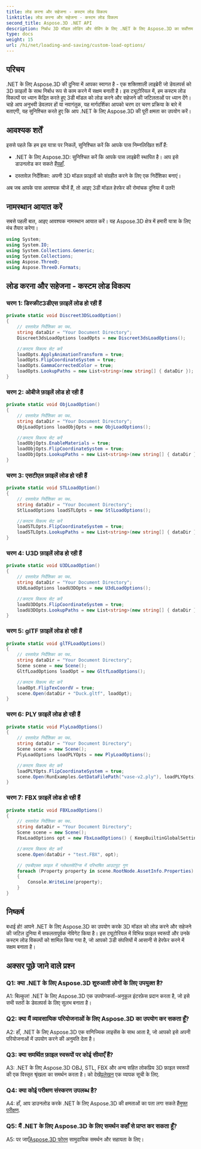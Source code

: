 ```yaml
---
title: लोड करना और सहेजना - कस्टम लोड विकल्प
linktitle: लोड करना और सहेजना - कस्टम लोड विकल्प
second_title: Aspose.3D .NET API
description: निर्बाध 3D मॉडल लोडिंग और सेविंग के लिए .NET के लिए Aspose.3D का सर्वोत्तम समाधान खोजें।
type: docs
weight: 15
url: /hi/net/loading-and-saving/custom-load-options/
---
```

## परिचय

.NET के लिए Aspose.3D की दुनिया में आपका स्वागत है - एक शक्तिशाली लाइब्रेरी जो डेवलपर्स को 3D फ़ाइलों के साथ निर्बाध रूप से काम करने में सक्षम बनाती है। इस ट्यूटोरियल में, हम कस्टम लोड विकल्पों पर ध्यान केंद्रित करते हुए 3डी मॉडल को लोड करने और सहेजने की जटिलताओं पर ध्यान देंगे। चाहे आप अनुभवी डेवलपर हों या नवागंतुक, यह मार्गदर्शिका आपको चरण दर चरण प्रक्रिया के बारे में बताएगी, यह सुनिश्चित करते हुए कि आप .NET के लिए Aspose.3D की पूरी क्षमता का उपयोग करें।

## आवश्यक शर्तें

इससे पहले कि हम इस यात्रा पर निकलें, सुनिश्चित करें कि आपके पास निम्नलिखित शर्तें हैं:

-  .NET के लिए Aspose.3D: सुनिश्चित करें कि आपके पास लाइब्रेरी स्थापित है। आप इसे डाउनलोड कर सकते हैं[यहाँ](https://releases.aspose.com/3d/net/).

- दस्तावेज़ निर्देशिका: अपनी 3D मॉडल फ़ाइलों को संग्रहीत करने के लिए एक निर्देशिका बनाएं।

अब जब आपके पास आवश्यक चीजें हैं, तो आइए 3डी मॉडल हेरफेर की रोमांचक दुनिया में उतरें!

## नामस्थान आयात करें

सबसे पहली बात, आइए आवश्यक नामस्थान आयात करें। यह Aspose.3D क्षेत्र में हमारी यात्रा के लिए मंच तैयार करेगा।

```csharp
using System;
using System.IO;
using System.Collections.Generic;
using System.Collections;
using Aspose.ThreeD;
using Aspose.ThreeD.Formats;
```

## लोड करना और सहेजना - कस्टम लोड विकल्प

### चरण 1: डिस्क्रीट3डीएस फ़ाइलें लोड हो रही हैं

```csharp
private static void Discreet3DSLoadOption()
{
    // दस्तावेज़ निर्देशिका का पथ.
    string dataDir = "Your Document Directory";
    Discreet3dsLoadOptions loadOpts = new Discreet3dsLoadOptions();

    //कस्टम विकल्प सेट करें
    loadOpts.ApplyAnimationTransform = true;
    loadOpts.FlipCoordinateSystem = true;
    loadOpts.GammaCorrectedColor = true;
    loadOpts.LookupPaths = new List<string>(new string[] { dataDir });
}
```

### चरण 2: ओबीजे फ़ाइलें लोड हो रही हैं

```csharp
private static void ObjLoadOption()
{
    // दस्तावेज़ निर्देशिका का पथ.
    string dataDir = "Your Document Directory";
    ObjLoadOptions loadObjOpts = new ObjLoadOptions();

    //कस्टम विकल्प सेट करें
    loadObjOpts.EnableMaterials = true;
    loadObjOpts.FlipCoordinateSystem = true;
    loadObjOpts.LookupPaths = new List<string>(new string[] { dataDir });
}
```

### चरण 3: एसटीएल फ़ाइलें लोड हो रही हैं

```csharp
private static void STLLoadOption()
{
    // दस्तावेज़ निर्देशिका का पथ.
    string dataDir = "Your Document Directory";
    StlLoadOptions loadSTLOpts = new StlLoadOptions();

    //कस्टम विकल्प सेट करें
    loadSTLOpts.FlipCoordinateSystem = true;
    loadSTLOpts.LookupPaths = new List<string>(new string[] { dataDir });
}
```

### चरण 4: U3D फ़ाइलें लोड हो रही हैं

```csharp
private static void U3DLoadOption()
{
    // दस्तावेज़ निर्देशिका का पथ.
    string dataDir = "Your Document Directory";
    U3dLoadOptions loadU3DOpts = new U3dLoadOptions();

    //कस्टम विकल्प सेट करें
    loadU3DOpts.FlipCoordinateSystem = true;
    loadU3DOpts.LookupPaths = new List<string>(new string[] { dataDir });
}
```

### चरण 5: glTF फ़ाइलें लोड हो रही हैं

```csharp
private static void glTFLoadOptions()
{
    // दस्तावेज़ निर्देशिका का पथ.
    string dataDir = "Your Document Directory";
    Scene scene = new Scene();
    GltfLoadOptions loadOpt = new GltfLoadOptions();

    //कस्टम विकल्प सेट करें
    loadOpt.FlipTexCoordV = true;
    scene.Open(dataDir + "Duck.gltf", loadOpt);
}
```

### चरण 6: PLY फ़ाइलें लोड हो रही हैं

```csharp
private static void PlyLoadOptions()
{
    // दस्तावेज़ निर्देशिका का पथ.
    string dataDir = "Your Document Directory";
    Scene scene = new Scene();
    PlyLoadOptions loadPLYOpts = new PlyLoadOptions();

    //कस्टम विकल्प सेट करें
    loadPLYOpts.FlipCoordinateSystem = true;
    scene.Open(RunExamples.GetDataFilePath("vase-v2.ply"), loadPLYOpts);
}
```

### चरण 7: FBX फ़ाइलें लोड हो रही हैं

```csharp
private static void FBXLoadOptions()
{
    // दस्तावेज़ निर्देशिका का पथ.
    string dataDir = "Your Document Directory";
    Scene scene = new Scene();
    FbxLoadOptions opt = new FbxLoadOptions() { KeepBuiltinGlobalSettings = true };

    //कस्टम विकल्प सेट करें
    scene.Open(dataDir + "test.FBX", opt);

    // एफबीएक्स फ़ाइल में ग्लोबलसेटिंग्स में परिभाषित आउटपुट गुण
    foreach (Property property in scene.RootNode.AssetInfo.Properties)
    {
        Console.WriteLine(property);
    }
}
```

## निष्कर्ष

बधाई हो! आपने .NET के लिए Aspose.3D का उपयोग करके 3D मॉडल को लोड करने और सहेजने की जटिल दुनिया में सफलतापूर्वक नेविगेट किया है। इस ट्यूटोरियल में विभिन्न फ़ाइल स्वरूपों और उनके कस्टम लोड विकल्पों को शामिल किया गया है, जो आपको 3डी संपत्तियों में आसानी से हेरफेर करने में सक्षम बनाता है।

## अक्सर पूछे जाने वाले प्रश्न

### Q1: क्या .NET के लिए Aspose.3D शुरुआती लोगों के लिए उपयुक्त है?

A1: बिल्कुल! .NET के लिए Aspose.3D एक उपयोगकर्ता-अनुकूल इंटरफ़ेस प्रदान करता है, जो इसे सभी स्तरों के डेवलपर्स के लिए सुलभ बनाता है।

### Q2: क्या मैं व्यावसायिक परियोजनाओं के लिए Aspose.3D का उपयोग कर सकता हूँ?

A2: हाँ, .NET के लिए Aspose.3D एक वाणिज्यिक लाइसेंस के साथ आता है, जो आपको इसे अपनी परियोजनाओं में उपयोग करने की अनुमति देता है।

### Q3: क्या समर्थित फ़ाइल स्वरूपों पर कोई सीमाएँ हैं?

 A3: .NET के लिए Aspose.3D OBJ, STL, FBX और अन्य सहित लोकप्रिय 3D फ़ाइल स्वरूपों की एक विस्तृत श्रृंखला का समर्थन करता है। को देखें[प्रलेखन](https://reference.aspose.com/3d/net/) एक व्यापक सूची के लिए.

### Q4: क्या कोई परीक्षण संस्करण उपलब्ध है?

A4: हाँ, आप डाउनलोड करके .NET के लिए Aspose.3D की क्षमताओं का पता लगा सकते हैं[मुफ्त परीक्षण](https://releases.aspose.com/).

### Q5: मैं .NET के लिए Aspose.3D के लिए समर्थन कहाँ से प्राप्त कर सकता हूँ?

A5: पर जाएँ[Aspose.3D फोरम](https://forum.aspose.com/c/3d/18) सामुदायिक समर्थन और सहायता के लिए।